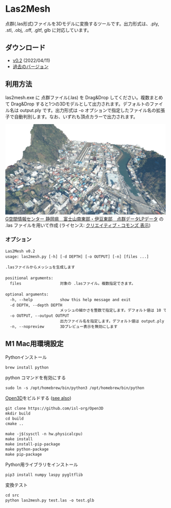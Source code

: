 # Las2Mesh

点群(.las形式)ファイルを3Dモデルに変換するツールです。出力形式は、.ply, .stl, .obj, .off, .gltf, glb に対応しています。

## ダウンロード

- [v0.2](https://github.com/ksasao/Las2Mesh/releases/download/v0.2/las2mesh_v0.2.zip) (2022/04/11)
- [過去のバージョン](https://github.com/ksasao/Las2Mesh/releases)

## 利用方法

las2mesh.exe に 点群ファイル(.las) を Drag&Drop してください。複数まとめて Drag&Drop すると1つの3Dモデルとして出力されます。デフォルトのファイル名は output.ply です。出力形式は -o オプションで指定したファイル名の拡張子で自動判別します。なお、いずれも頂点カラーで出力されます。

![伊豆急下田駅周辺(-d 11オプションを指定)](material/izukyushimoda_d11.png)
[G空間情報センター 静岡県　富士山南東部・伊豆東部　点群データLPデータ](https://www.geospatial.jp/ckan/dataset/shizuoka-2019-pointcloud/resource/d5e98a7b-f15c-45b0-bf40-0287f5b1de68) の .las ファイルを用いて作成 (ライセンス: [クリエイティブ・コモンズ 表示](http://opendefinition.org/licenses/cc-by/))

### オプション

```txt
Las2Mesh v0.2
usage: las2mesh.py [-h] [-d DEPTH] [-o OUTPUT] [-n] [files ...]

.lasファイルからメッシュを生成します

positional arguments:
  files                 対象の .lasファイル。複数指定できます。

optional arguments:
  -h, --help            show this help message and exit
  -d DEPTH, --depth DEPTH
                        メッシュの細かさを整数で指定します。デフォルト値は 10 です。
  -o OUTPUT, --output OUTPUT
                        出力ファイル名を指定します。デフォルト値は output.ply です。出力形式は、.ply, .stl, .obj, .off, .gltf に対応しています。
  -n, --nopreview       3Dプレビュー表示を無効にします
```

## M1 Mac用環境設定

Pythonインストール
```
brew install python
```

python コマンドを有効にする
```
sudo ln -s /opt/homebrew/bin/python3 /opt/homebrew/bin/python
```

[Open3D](https://github.com/isl-org/Open3D)をビルドする ([see also](http://www.open3d.org/docs/release/compilation.html))
```
git clone https://github.com/isl-org/Open3D
mkdir build
cd build
cmake ..

make -j$(sysctl -n hw.physicalcpu)
make install
make install-pip-package
make python-package
make pip-package
```

Python用ライブラリをインストール
```
pip3 install numpy laspy pygltflib
```

変換テスト
```
cd src
python las2mesh.py test.las -o test.glb
```

